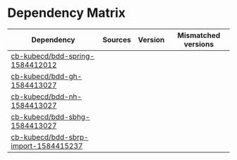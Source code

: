 # Dependency Matrix

Dependency | Sources | Version | Mismatched versions
---------- | ------- | ------- | -------------------
[cb-kubecd/bdd-spring-1584412012](https://github.com/cb-kubecd/bdd-spring-1584412012.git) |  | []() | 
[cb-kubecd/bdd-gh-1584413027](https://github.com/cb-kubecd/bdd-gh-1584413027.git) |  | []() | 
[cb-kubecd/bdd-nh-1584413027](https://github.com/cb-kubecd/bdd-nh-1584413027.git) |  | []() | 
[cb-kubecd/bdd-sbhg-1584413027](https://github.com/cb-kubecd/bdd-sbhg-1584413027.git) |  | []() | 
[cb-kubecd/bdd-sbrp-import-1584415237](https://github.com/cb-kubecd/bdd-sbrp-import-1584415237.git) |  | []() | 
